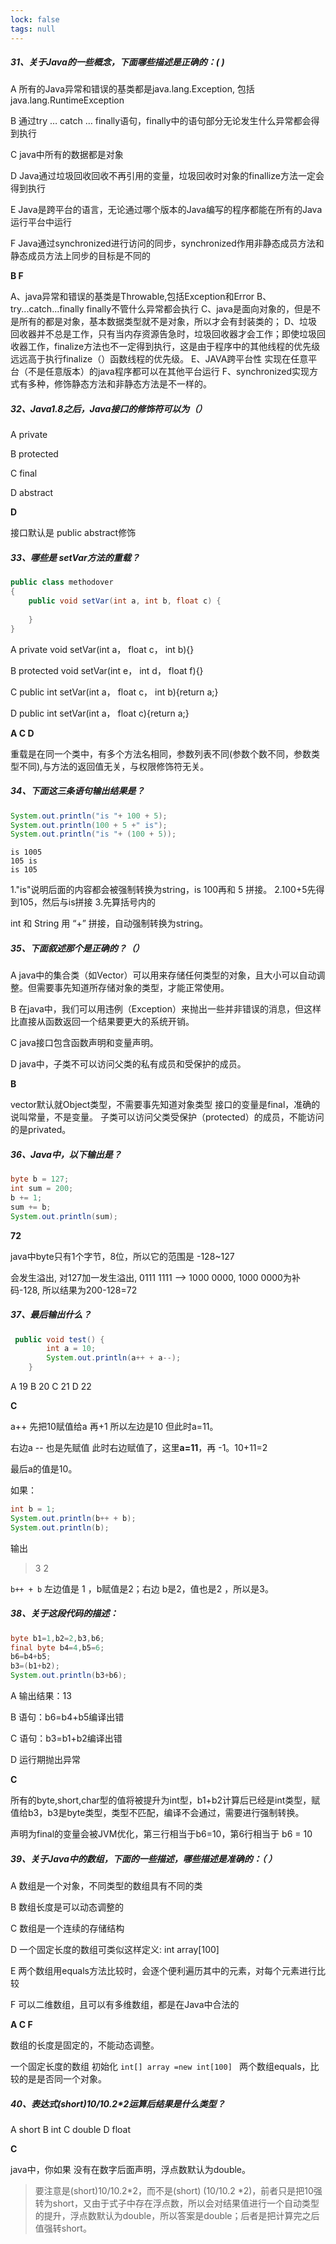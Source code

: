 ```yaml
---
lock: false
tags: null
---
```

##### 31、关于Java的一些概念，下面哪些描述是正确的：(  )

A	所有的Java异常和错误的基类都是java.lang.Exception, 包括java.lang.RuntimeException

B	通过try … catch … finally语句，finally中的语句部分无论发生什么异常都会得到执行

C	java中所有的数据都是对象

D	Java通过垃圾回收回收不再引用的变量，垃圾回收时对象的finallize方法一定会得到执行

E	Java是跨平台的语言，无论通过哪个版本的Java编写的程序都能在所有的Java运行平台中运行

F	Java通过synchronized进行访问的同步，synchronized作用非静态成员方法和静态成员方法上同步的目标是不同的



**B F** 

A、java异常和错误的基类是Throwable,包括Exception和Error
B、try...catch...finally finally不管什么异常都会执行
C、java是面向对象的，但是不是所有的都是对象，基本数据类型就不是对象，所以才会有封装类的；
D、垃圾回收器并不总是工作，只有当内存资源告急时，垃圾回收器才会工作；即使垃圾回收器工作，finalize方法也不一定得到执行，这是由于程序中的其他线程的优先级远远高于执行finalize（）函数线程的优先级。
E、JAVA跨平台性    实现在任意平台（不是任意版本）的java程序都可以在其他平台运行
F、synchronized实现方式有多种，修饰静态方法和非静态方法是不一样的。



##### 32、Java1.8之后，Java接口的修饰符可以为（）

A	private

B	protected

C	final

D	abstract



**D**

接口默认是 public abstract修饰



##### 33、哪些是 setVar方法的重载？

```java
public class methodover
{
    public void setVar(int a, int b, float c) {
    
    }
}
```

A	private void setVar(int a， float c， int b){}

B	protected void setVar(int e， int d， float f){}

C	public int setVar(int a， float c， int b){return a;}

D	public int setVar(int a， float c){return a;}



**A C D**

重载是在同一个类中，有多个方法名相同，参数列表不同(参数个数不同，参数类型不同),与方法的返回值无关，与权限修饰符无关。



##### 34、下面这三条语句输出结果是？

```java
System.out.println("is "+ 100 + 5);
System.out.println(100 + 5 +" is");
System.out.println("is "+ (100 + 5));
```



```
is 1005
105 is
is 105
```



1."is"说明后面的内容都会被强制转换为string，is 100再和 5 拼接。
2.100+5先得到105，然后与is拼接
3.先算括号内的

int 和 String 用 “+” 拼接，自动强制转换为string。



##### 35、下面叙述那个是正确的？（）

A	java中的集合类（如Vector）可以用来存储任何类型的对象，且大小可以自动调整。但需要事先知道所存储对象的类型，才能正常使用。

B	在java中，我们可以用违例（Exception）来抛出一些并非错误的消息，但这样比直接从函数返回一个结果要更大的系统开销。

C	java接口包含函数声明和变量声明。

D	java中，子类不可以访问父类的私有成员和受保护的成员。



**B**

vector默认就Object类型，不需要事先知道对象类型
接口的变量是final，准确的说叫常量，不是变量。
子类可以访问父类受保护（protected）的成员，不能访问的是privated。



##### 36、Java中，以下输出是？

```java
byte b = 127;
int sum = 200;
b += 1;
sum += b;
System.out.println(sum);
```


**72**

java中byte只有1个字节，8位，所以它的范围是 -128~127

会发生溢出, 对127加一发生溢出,  0111 1111 --> 1000 0000, 1000 0000为补码-128, 所以结果为200-128=72



##### 37、最后输出什么？

```java
 public void test() {
        int a = 10;
        System.out.println(a++ + a--);
    }
```

A	19
B	20
C	21
D	22



**C**

a++ 先把10赋值给a 再+1 所以左边是10 但此时a=11。

右边a -- 也是先赋值 此时右边赋值了，这里**a=11**，再 -1。10+11=2

最后a的值是10。



如果：

```java
int b = 1; 
System.out.println(b++ + b); 
System.out.println(b);
```

输出 

>3
>2

`b++ + b` 左边值是 1 ，b赋值是2；右边 b是2，值也是2 ，所以是3。



##### 38、关于这段代码的描述：

```java
byte b1=1,b2=2,b3,b6;  
final byte b4=4,b5=6;  
b6=b4+b5;  
b3=(b1+b2);  
System.out.println(b3+b6);
```

A	输出结果：13

B	语句：b6=b4+b5编译出错

C	语句：b3=b1+b2编译出错

D	运行期抛出异常



 **C**

所有的byte,short,char型的值将被提升为int型，b1+b2计算后已经是int类型，赋值给b3，b3是byte类型，类型不匹配，编译不会通过，需要进行强制转换。

声明为final的变量会被JVM优化，第三行相当于b6=10，第6行相当于 b6 = 10



##### 39、关于Java中的数组，下面的一些描述，哪些描述是准确的：（    ）

A	数组是一个对象，不同类型的数组具有不同的类

B	数组长度是可以动态调整的

C	数组是一个连续的存储结构

D	一个固定长度的数组可类似这样定义: int array[100]

E	两个数组用equals方法比较时，会逐个便利遍历其中的元素，对每个元素进行比较

F	可以二维数组，且可以有多维数组，都是在Java中合法的



**A C F** 

数组的长度是固定的，不能动态调整。

一个固定长度的数组 初始化 `int[] array =new int[100] `
两个数组equals，比较的是是否同一个对象。



##### 40、表达式(short)10/10.2*2运算后结果是什么类型？

A	short
B	int
C	double
D	float



**C**

java中，你如果 没有在数字后面声明，浮点数默认为double。

>要注意是(short)10/10.2*2，而不是(short) (10/10.2 *2)，前者只是把10强转为short，又由于式子中存在浮点数，所以会对结果值进行一个自动类型的提升，浮点数默认为double，所以答案是double；后者是把计算完之后值强转short。